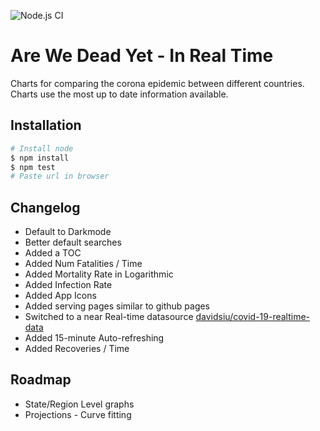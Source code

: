![Node.js CI](https://github.com/davidsiu/arewedeadyet/workflows/Node.js%20CI/badge.svg)

# Are We Dead Yet - In Real Time

Charts for comparing the corona epidemic between different countries. Charts use the most up to date information available.


## Installation

```sh
# Install node
$ npm install
$ npm test
# Paste url in browser
```

## Changelog

- Default to Darkmode
- Better default searches
- Added a TOC
- Added Num Fatalities / Time
- Added Mortality Rate in Logarithmic
- Added Infection Rate
- Added App Icons
- Added serving pages similar to github pages
- Switched to a near Real-time datasource [davidsiu/covid-19-realtime-data](https://github.com/davidsiu/covid-19-realtime-data)
- Added 15-minute Auto-refreshing
- Added Recoveries / Time

## Roadmap

- State/Region Level graphs
- Projections - Curve fitting
